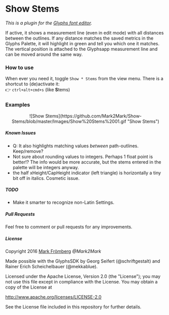 # Show Stems

*This is a plugin for the [Glyphs font editor](http://glyphsapp.com/).*  

If active, it shows a measurement line (even in edit mode) with all distances between the outlines. If any distance matches the saved metrics in the Glyphs Palette, it will highlight in green and tell you which one it matches.
The vertical position is attached to the Glyphsapp measurement line and can be moved around the same way.

### How to use

When ever you need it, toggle `Show * Stems` from the view menu. There is a shortcut to (de)activate it:  
:point_right: `ctrl+alt+cmd+s` (like **S**tems)

### Examples
<p align="center"> 
![Show Stems](https://github.com/Mark2Mark/Show-Stems/blob/master/Images/Show%20Stems%2001.gif "Show Stems")
</p>

##### Known Issues

- Q: It also highlights matching values *between* path-outlines. Keep/remove?
- Not sure about rounding values to integers. Perhaps 1 float point is better!? The info would be more accurate, but the stems entered in the palette will be integers anyway.
- the half xHeight/CapHeight indicator (left triangle) is horizontally a tiny bit off in italics. Cosmetic issue.

##### TODO

- Make it smarter to recognize non-Latin Settings.

##### Pull Requests

Feel free to comment or pull requests for any improvements.

##### License

Copyright 2016 [Mark Frömberg](http://www.markfromberg.com/) *@Mark2Mark*

Made possible with the GlyphsSDK by Georg Seifert (@schriftgestalt) and Rainer Erich Scheichelbauer (@mekkablue).

Licensed under the Apache License, Version 2.0 (the "License");
you may not use this file except in compliance with the License.
You may obtain a copy of the License at

http://www.apache.org/licenses/LICENSE-2.0

See the License file included in this repository for further details.
